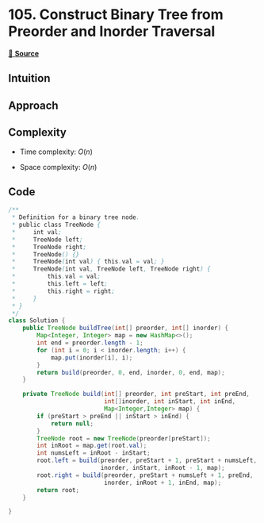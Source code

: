 # 105. Construct Binary Tree from Preorder and Inorder Traversal
[🔗 **Source**](https://leetcode.com/problems/construct-binary-tree-from-preorder-and-inorder-traversal/description/)

## Intuition
<!-- Describe your first thoughts on how to solve this problem. -->

## Approach
<!-- Describe your approach to solving the problem. -->

## Complexity
- Time complexity: $O(n)$
<!-- Add your time complexity here, e.g. $$O(n)$$ -->

- Space complexity: $O(n)$
<!-- Add your space complexity here, e.g. $$O(n)$$ -->

## Code
``` java linenums="1"
/**
 * Definition for a binary tree node.
 * public class TreeNode {
 *     int val;
 *     TreeNode left;
 *     TreeNode right;
 *     TreeNode() {}
 *     TreeNode(int val) { this.val = val; }
 *     TreeNode(int val, TreeNode left, TreeNode right) {
 *         this.val = val;
 *         this.left = left;
 *         this.right = right;
 *     }
 * }
 */
class Solution {
    public TreeNode buildTree(int[] preorder, int[] inorder) {
        Map<Integer, Integer> map = new HashMap<>();
        int end = preorder.length - 1;
        for (int i = 0; i < inorder.length; i++) {
            map.put(inorder[i], i);
        }
        return build(preorder, 0, end, inorder, 0, end, map);
    }

    private TreeNode build(int[] preorder, int preStart, int preEnd, 
                           int[]inorder, int inStart, int inEnd, 
                           Map<Integer,Integer> map) {
        if (preStart > preEnd || inStart > inEnd) {
            return null;
        }
        TreeNode root = new TreeNode(preorder[preStart]);
        int inRoot = map.get(root.val);
        int numsLeft = inRoot - inStart;
        root.left = build(preorder, preStart + 1, preStart + numsLeft, 
                          inorder, inStart, inRoot - 1, map);
        root.right = build(preorder, preStart + numsLeft + 1, preEnd, 
                           inorder, inRoot + 1, inEnd, map);
        return root;
    }

}
```